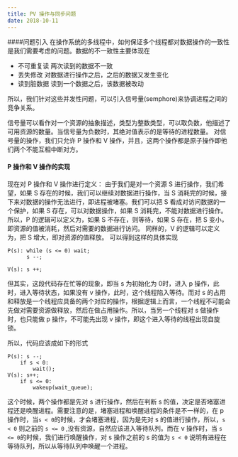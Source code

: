 ```yaml
---
title: PV 操作与同步问题
date: 2018-10-11
---
```

####问题引入
在操作系统的多线程中，如何保证多个线程都对数据操作的一致性是我们需要考虑的问题。数据的不一致性主要体现在
* 不可重复读 两次读到的数据不一致
* 丢失修改 对数据进行操作之后，之后的数据又发生变化
* 读到脏数据 读到一个数据之后，该数据被改动

所以，我们针对这些并发性问题，可以引入信号量(semphore)来协调进程之间的竞争关系。

信号量可以看作对一个资源的抽象描述，类型为整数类型，可以取负数，他描述了可用资源的数量。当信号量为负数时，其绝对值表示的是等待的进程数量。
对信号量的操作，我们只允许 P 操作和 V 操作，并且，这两个操作都是原子操作即他们两个不能互相中断对方。
#### P 操作和 V 操作的实现 
现在对 P 操作和 V 操作进行定义：
由于我们是对一个资源 S 进行操作，我们希望，如果 S 存在的时候，我们可以继续对数据进行操作，当 S 消耗完的时候，接下来对数据的操作无法进行，即进程被堵塞。我们可以把 S 看成对访问数据的一个保护，如果 S 存在，可以对数据操作，如果 S 消耗完，不能对数据进行操作。
所以，P 的逻辑可以定义为，如果 S 不存在，则等待，如果 S 存在，把 S 变小，即资源的值被消耗，然后对需要的数据进行访问。
同样的，V 的逻辑可以定义为，把 S 增大，即对资源的值释放。
可以得到这样的具体实现
```
P(s): while (s <= 0) wait;
      s --;
    
V(s): s ++;    
```
但其实，这段代码存在忙等的现象，即当 s 为初始化为 0时，进入 p 操作，此时，进入等待状态，如果没有 v 操作，此时，这个线程陷入等待。而对 s 的占用和释放是一个线程应具备的两个对应的操作，根据逻辑上而言，一个线程不可能会先做对需要资源做释放，然后在做占用操作。所以，当另一个线程对 s 做操作时，也只能做 p 操作，不可能先出现 v 操作，即这个进入等待的线程出现自旋锁。

所以，代码应该成如下的形式
```
P(s): s --;
    if s < 0:
        wait();
V(s): s++;
    if s <= 0:
        wakeup(wait_queue);        
```

这个时候，两个操作都是先对 s 进行操作，然后在判断 s 的值，决定是否堵塞进程还是唤醒进程。需要注意的是，堵塞进程和唤醒进程的条件是不一样的，在 p 操作时，当` s < 0 `的时候，才会堵塞进程，因为是先对 s 的值进行操作，所以，`s < 0` 则之前的 `s <= 0` ,没有资源，自然应该进入等待队列。而在 v 操作时，当 ` s <= 0 `的时候，我们进行唤醒操作，对 s 操作之前的 s 的值为 `s < 0` 说明有进程在等待队列，所以从等待队列中唤醒一个进程。